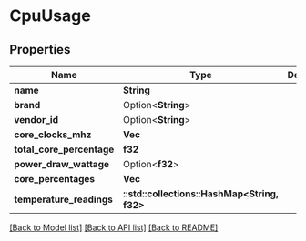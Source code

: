 # CpuUsage

## Properties

Name | Type | Description | Notes
------------ | ------------- | ------------- | -------------
**name** | **String** |  | 
**brand** | Option<**String**> |  | [optional]
**vendor_id** | Option<**String**> |  | [optional]
**core_clocks_mhz** | **Vec<i32>** |  | 
**total_core_percentage** | **f32** |  | 
**power_draw_wattage** | Option<**f32**> |  | [optional]
**core_percentages** | **Vec<f32>** |  | 
**temperature_readings** | **::std::collections::HashMap<String, f32>** |  | 

[[Back to Model list]](../README.md#documentation-for-models) [[Back to API list]](../README.md#documentation-for-api-endpoints) [[Back to README]](../README.md)



